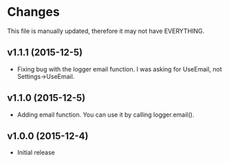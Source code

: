 # Changes
This file is manually updated, therefore it may not have EVERYTHING.

## v1.1.1 (2015-12-5)
* Fixing bug with the logger email function. I was asking for UseEmail, not Settings->UseEmail.

## v1.1.0 (2015-12-5)
* Adding email function. You can use it by calling logger.email().

## v1.0.0 (2015-12-4)
* Initial release
